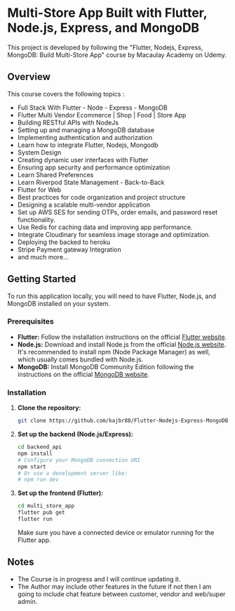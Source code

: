 # Multi-Store App Built with Flutter, Node.js, Express, and MongoDB

This project is developed by following the "Flutter, Nodejs, Express, MongoDB: Build Multi-Store App" course by Macaulay Academy on Udemy.

## Overview

This course covers the following topics :

* Full Stack With Flutter - Node - Express - MongoDB
* Flutter Multi Vendor Ecommerce | Shop | Food | Store App
* Building RESTful APIs with NodeJs
* Setting up and managing a MongoDB database
* Implementing authentication and authorization
* Learn how to integrate Flutter, Nodejs, Mongodb
* System Design
* Creating dynamic user interfaces with Flutter
* Ensuring app security and performance optimization
* Learn Shared Preferences
* Learn Riverpod State Management - Back-to-Back
* Flutter for Web
* Best practices for code organization and project structure
* Designing a scalable multi-vendor application
* Set up AWS SES for sending OTPs, order emails, and password reset functionality.
* Use Redis for caching data and improving app performance.
* Integrate Cloudinary for seamless image storage and optimization.
* Deploying the backed to heroku
* Stripe Payment gateway Integration
* and much more...

## Getting Started

To run this application locally, you will need to have Flutter, Node.js, and MongoDB installed on your system.

### Prerequisites

* **Flutter:** Follow the installation instructions on the official [Flutter website](https://flutter.dev/docs/get-started/install).
* **Node.js:** Download and install Node.js from the official [Node.js website](https://nodejs.org/). It's recommended to install npm (Node Package Manager) as well, which usually comes bundled with Node.js.
* **MongoDB:** Install MongoDB Community Edition following the instructions on the official [MongoDB website](https://www.mongodb.com/docs/manual/installation/).

### Installation

1.  **Clone the repository:**
    ```bash
    git clone https://github.com/kajbr88/Flutter-Nodejs-Express-MongoDB-Build-Multi-Store-App.git
    ```

2.  **Set up the backend (Node.js/Express):**
    ```bash
    cd backend_api
    npm install
    # Configure your MongoDB connection URI
    npm start
    # Or use a development server like:
    # npm run dev
    ```

3.  **Set up the frontend (Flutter):**
    ```bash
    cd multi_store_app
    flutter pub get
    flutter run
    ```

    Make sure you have a connected device or emulator running for the Flutter app.

## Notes
* The Course is in progress and I will continue updating it.
* The Author may include other features in the future if not then I am going to include chat feature between customer, vendor and web/super admin.
